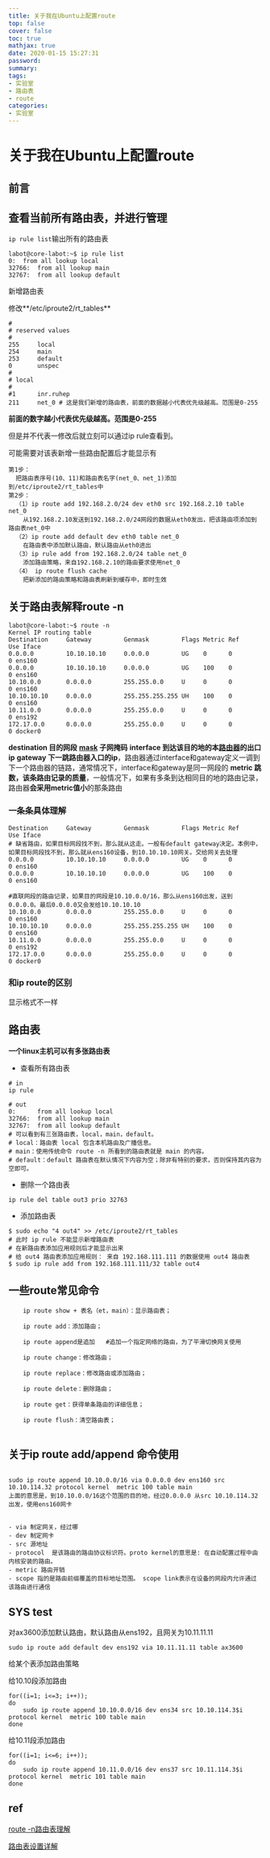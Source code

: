 ```yaml
---
title: 关于我在Ubuntu上配置route
top: false
cover: false
toc: true
mathjax: true
date: 2020-01-15 15:27:31
password:
summary:
tags:
- 实验室
- 路由表
- route
categories:
- 实验室
---
```

# 关于我在Ubuntu上配置route

## 前言



## 查看当前所有路由表，并进行管理

`ip rule list`输出所有的路由表

```
labot@core-labot:~$ ip rule list
0:	from all lookup local
32766:	from all lookup main
32767:	from all lookup default
```



新增路由表

修改**/etc/iproute2/rt_tables**

```
#
# reserved values
#
255     local
254     main
253     default
0       unspec
#
# local
#
#1      inr.ruhep
211     net_0 # 这是我们新增的路由表，前面的数据越小代表优先级越高。范围是0-255
```

**前面的数字越小代表优先级越高。范围是0-255**

但是并不代表一修改后就立刻可以通过ip rule查看到。

可能需要对该表新增一些路由配置后才能显示有

```
第1步：
  把路由表序号(10、11)和路由表名字(net_0、net_1)添加到/etc/iproute2/rt_tables中
第2步：
  （1）ip route add 192.168.2.0/24 dev eth0 src 192.168.2.10 table net_0
    从192.168.2.10发送到192.168.2.0/24网段的数据从eth0发出，把该路由项添加到路由表net_0中
  （2）ip route add default dev eth0 table net_0
    在路由表中添加默认路由，默认路由从eth0进出
  （3）ip rule add from 192.168.2.0/24 table net_0
    添加路由策略，来自192.168.2.10的路由要求使用net_0
  （4） ip route flush cache
    把新添加的路由策略和路由表刷新到缓存中，即时生效
```









## 关于路由表解释route -n

```
labot@core-labot:~$ route -n
Kernel IP routing table
Destination     Gateway         Genmask         Flags Metric Ref    Use Iface
0.0.0.0         10.10.10.10     0.0.0.0         UG    0      0        0 ens160
0.0.0.0         10.10.10.10     0.0.0.0         UG    100    0        0 ens160
10.10.0.0       0.0.0.0         255.255.0.0     U     0      0        0 ens160
10.10.10.10     0.0.0.0         255.255.255.255 UH    100    0        0 ens160
10.11.0.0       0.0.0.0         255.255.0.0     U     0      0        0 ens192
172.17.0.0      0.0.0.0         255.255.0.0     U     0      0        0 docker0
```

**destination 目的网段**
**[mask](https://so.csdn.net/so/search?q=mask&spm=1001.2101.3001.7020) 子网掩码**
**interface 到达该目的地的本[路由器](https://so.csdn.net/so/search?q=路由器&spm=1001.2101.3001.7020)的出口ip**
**gateway 下一跳路由器入口的ip**，路由器通过interface和gateway定义一调到下一个路由器的链路，通常情况下，interface和gateway是同一网段的
**metric 跳数，该条路由记录的质量**，一般情况下，如果有多条到达相同目的地的路由记录，路由器**会采用metric值小**的那条路由

### 一条条具体理解

```
Destination     Gateway         Genmask         Flags Metric Ref    Use Iface
# 缺省路由，如果目标网段找不到，那么就从这走。一般有default gateway决定。本例中，如果目标网段找不到，那么就从ens160设备，到10.10.10.10网关。交给网关去处理
0.0.0.0         10.10.10.10     0.0.0.0         UG    0      0        0 ens160
0.0.0.0         10.10.10.10     0.0.0.0         UG    100    0        0 ens160

#直联网段的路由记录，如果目的网段是10.10.0.0/16，那么从ens160出发，送到0.0.0.0。最后0.0.0.0又会发给10.10.10.10
10.10.0.0       0.0.0.0         255.255.0.0     U     0      0        0 ens160
10.10.10.10     0.0.0.0         255.255.255.255 UH    100    0        0 ens160
10.11.0.0       0.0.0.0         255.255.0.0     U     0      0        0 ens192
172.17.0.0      0.0.0.0         255.255.0.0     U     0      0        0 docker0
```



### 和ip route的区别

显示格式不一样









## 路由表

**一个linux主机可以有多张路由表**

- 查看所有路由表

```
# in
ip rule

# out
0:      from all lookup local
32766:  from all lookup main
32767:  from all lookup default
# 可以看到有三张路由表，local，main，default。
# local：路由表 local 包含本机路由及广播信息。
# main：使用传统命令 route -n 所看到的路由表就是 main 的内容。
# default：default 路由表在默认情况下内容为空；除非有特别的要求，否则保持其内容为空即可。
```

- 删除一个路由表

```pf
ip rule del table out3 prio 32763
```

- 添加路由表

```pf
$ sudo echo "4 out4" >> /etc/iproute2/rt_tables
# 此时 ip rule 不能显示新增路由表
# 在新路由表添加应用规则后才能显示出来
# 给 out4 路由表添加应用规则： 来自 192.168.111.111 的数据使用 out4 路由表
$ sudo ip rule add from 192.168.111.111/32 table out4
```





## 一些route常见命令

```
    ip route show + 表名（et，main）：显示路由表； 

    ip route add：添加路由； 

    ip route append是追加   #追加一个指定网络的路由，为了平滑切换网关使用

    ip route change：修改路由；

    ip route replace：修改路由或添加路由；

    ip route delete：删除路由；

    ip route get：获得单条路由的详细信息；

    ip route flush：清空路由表；
    
```





## 关于ip route add/append 命令使用

```

sudo ip route append 10.10.0.0/16 via 0.0.0.0 dev ens160 src 10.10.114.32 protocol kernel  metric 100 table main
上面的意思是，到10.10.0.0/16这个范围的目的地，经过0.0.0.0 从src 10.10.114.32 出发，使用ens160网卡


- via 制定网关，经过哪
- dev 制定网卡
- src 源地址
- protocol  是该路由的路由协议标识符。proto kernel的意思是: 在自动配置过程中由内核安装的路由。
- metric 路由开销
- scope 指的是路由前缀覆盖的目标地址范围。 scope link表示在设备的网段内允许通过该路由进行通信
```





## SYS test

对ax3600添加默认路由，默认路由从ens192，且网关为10.11.11.11

```
sudo ip route add default dev ens192 via 10.11.11.11 table ax3600
```





给某个表添加路由策略

给10.10段添加路由

```
for((i=1; i<=3; i++));
do 
	sudo ip route append 10.10.0.0/16 dev ens34 src 10.10.114.3$i protocol kernel  metric 100 table main
done
```





给10.11段添加路由

```
for((i=1; i<=6; i++));
do 
	sudo ip route append 10.11.0.0/16 dev ens37 src 10.11.114.3$i protocol kernel  metric 101 table main
done
```



## ref

[route -n路由表理解](https://blog.csdn.net/yimenglin/article/details/107182098)

[路由表设置详解](https://segmentfault.com/a/1190000022752866)